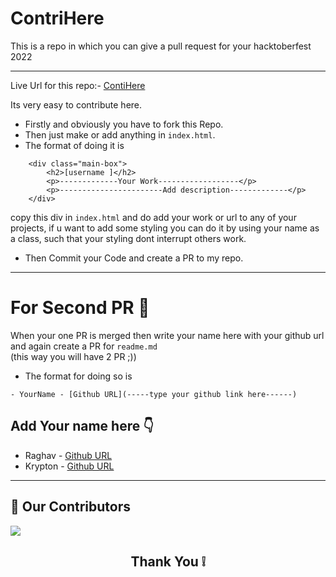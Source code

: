 # ContriHere

This is a repo in which you can give a pull request for your hacktoberfest 2022

---

Live Url for this repo:- [ContiHere](https://05him.github.io/ContriHere/)

Its very easy to contribute here.

- Firstly and obviously you have to fork this Repo.
- Then just make or add anything in `index.html`.
- The format of doing it is

```
    <div class="main-box">
        <h2>[username ]</h2>
        <p>-------------Your Work------------------</p>
        <p>-----------------------Add description-------------</p>
    </div>
```

copy this div in `index.html` and do add your work or url to any of your projects, if u want to add some styling you can do it by using your name as a class, such that your styling dont interrupt others work.

- Then Commit your Code and create a PR to my repo.

---

# For Second PR 🤝

When your one PR is merged then write your name here with your github url and again create a PR for `readme.md`<br>(this way you will have 2 PR ;))

- The format for doing so is

```
- YourName - [Github URL](-----type your github link here------)
```

## Add Your name here 👇

- Raghav - [Github URL](https://github.com/rghv932)
- Krypton - [Github URL](https://github.com/shubhamrawat5)

---

## :handshake: Our Contributors

<a href="https://github.com/05him/ContriHere/graphs/contributors">
  <img src="https://contrib.rocks/image?repo=05him/ContriHere" />
</a>

<h2 align="center">
    <p>
        Thank You ❕
    </p>
</h2>
